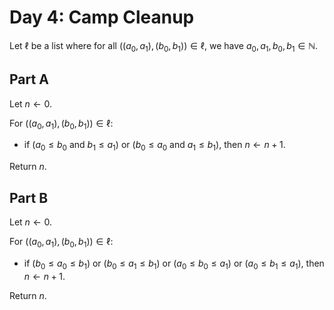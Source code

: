 <!-- day04.md -->

# Day 4: Camp Cleanup

Let $\ell$ be a list where for all $((a_0,a_1),(b_0,b_1))\in\ell$, we have
$a_0,a_1,b_0,b_1\in\mathbb{N}$.

## Part A

Let $n\leftarrow 0$.

For $((a_0,a_1),(b_0,b_1))\in\ell$:

* if ($a_0\leq b_0$ and $b_1\leq a_1$) or ($b_0\leq a_0$ and $a_1\leq b_1$), then $n\leftarrow n+1$.

Return $n$.

## Part B

Let $n\leftarrow 0$.

For $((a_0,a_1),(b_0,b_1))\in\ell$:

* if ($b_0\leq a_0\leq b_1$) or ($b_0\leq a_1\leq b_1$) or ($a_0\leq b_0\leq a_1$) or ($a_0\leq b_1\leq a_1$), then $n\leftarrow n+1$.

Return $n$.

